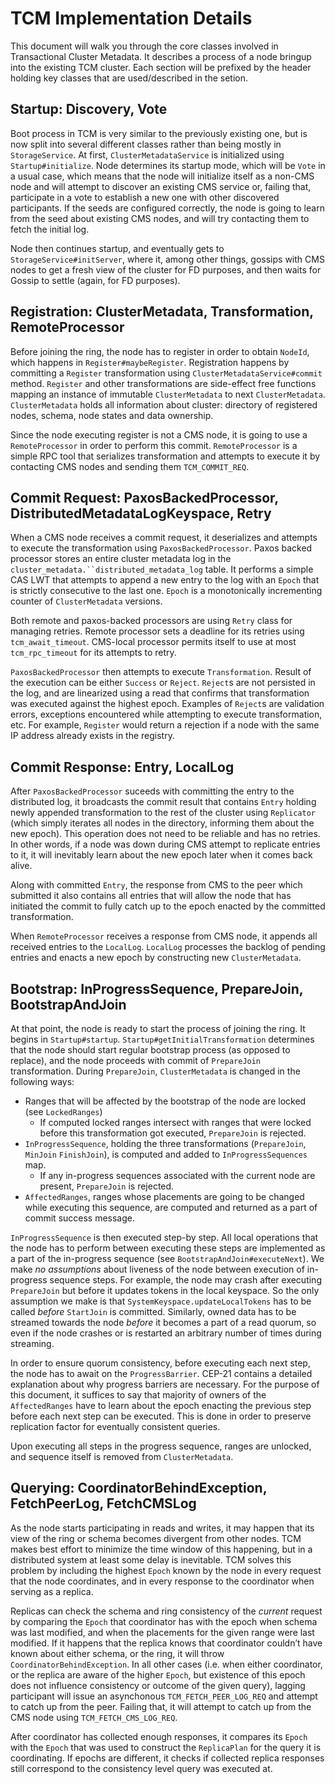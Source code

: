 # TCM Implementation Details

This document will walk you through the core classes involved in Transactional Cluster Metadata. It describes a process of a node bringup into the existing TCM cluster. Each section will be prefixed by the header holding key classes that are used/described in the setion.

## Startup: Discovery, Vote

Boot process in TCM is very similar to the previously existing one, but is now split into several different classes rather than being mostly in `StorageService`. At first, `ClusterMetadataService` is initialized using `Startup#initialize`. Node determines its startup mode, which will be `Vote` in a usual case, which means that the node will initialize itself as a non-CMS node and will attempt to discover an existing CMS service or, failing that, participate in a vote to establish a new one with other discovered participants. If the seeds are configured correctly, the node is going to learn from the seed about existing CMS nodes, and will try contacting them to fetch the initial log.

Node then continues startup, and eventually gets to `StorageService#initServer`, where it, among other things, gossips with CMS nodes to get a fresh view of the cluster for FD purposes, and then waits for Gossip to settle (again, for FD purposes).

## Registration: ClusterMetadata, Transformation, RemoteProcessor

Before joining the ring, the node has to register in order to obtain `NodeId`, which happens in `Register#maybeRegister`. Registration happens by committing a `Register` transformation using `ClusterMetadataService#commit` method. `Register` and other transformations are side-effect free functions mapping an instance of immutable `ClusterMetadata` to next `ClusterMetadata`. `ClusterMetadata` holds all information about cluster: directory of registered nodes, schema, node states and data ownership.

Since the node executing register is not a CMS node, it is going to use a `RemoteProcessor` in order to perform this commit. `RemoteProcessor` is a simple RPC tool that serializes transformation and attempts to execute it by contacting CMS nodes and sending them `TCM_COMMIT_REQ`.

## Commit Request: PaxosBackedProcessor, DistributedMetadataLogKeyspace, Retry

When a CMS node receives a commit request, it deserializes and attempts to execute the transformation using `PaxosBackedProcessor`. Paxos backed processor stores an entire cluster metadata log in the `cluster_metadata.``distributed_metadata_log` table. It performs a simple CAS LWT that attempts to append a new entry to the log with an `Epoch` that is strictly consecutive to the last one. `Epoch` is a monotonically incrementing counter of `ClusterMetadata` versions.

Both remote and paxos-backed processors are using `Retry` class for managing retries. Remote processor sets a deadline for its retries using `tcm_await_timeout`. CMS-local processor permits itself to use at most `tcm_rpc_timeout` for its attempts to retry.

`PaxosBackedProcessor` then attempts to execute `Transformation`. Result of the execution can be either `Success` or `Reject`. `Reject`s are not persisted in the log, and are linearized using a read that confirms that transformation was executed against the highest epoch. Examples of `Reject`s are validation errors, exceptions encountered while attempting to execute transformation, etc. For example, `Register` would return a rejection if a node with the same IP address already exists in the registry.

## Commit Response: Entry, LocalLog

After `PaxosBackedProcessor` suceeds with committing the entry to the distributed log, it broadcasts the commit result that contains `Entry` holding newly appended transformation to the rest of the cluster using `Replicator` (which simply iterates all nodes in the directory, informing them about the new epoch). This operation does not need to be reliable and has no retries. In other words, if a node was down during CMS attempt to replicate entries to it, it will inevitably learn about the new epoch later when it comes back alive.

Along with committed `Entry`, the response from CMS to the peer which submitted it also contains all entries that will allow the node that has initiated the commit to fully catch up to the epoch enacted by the committed transformation.

When `RemoteProcessor` receives a response from CMS node, it appends all received entries to the `LocalLog`. `LocalLog` processes the backlog of pending entries and enacts a new epoch by constructing new `ClusterMetadata`.

## Bootstrap: InProgressSequence, PrepareJoin, BootstrapAndJoin

At that point, the node is ready to start the process of joining the ring. It begins in `Startup#startup`. `Startup#getInitialTransformation` determines that the node should start regular bootstrap process (as opposed to replace), and the node proceeds with commit of `PrepareJoin` transformation. During `PrepareJoin`, `ClusterMetadata` is changed in the following ways:

* Ranges that will be affected by the bootstrap of the node are locked (see `LockedRanges`)
    * If computed locked ranges intersect with ranges that were locked before this transformation got executed, `PrepareJoin` is rejected.
* `InProgressSequence`, holding the three transformations (`PrepareJoin`, `MinJoin` `FinishJoin`), is computed and added to `InProgressSequences` map.
    * If any in-progress sequences associated with the current node are present, `PrepareJoin` is rejected.
* `AffectedRanges`, ranges whose placements are going to be changed while executing this sequence, are computed and returned as a part of commit success message.

`InProgressSequence` is then executed step-by step. All local operations that the node has to perform between executing these steps are implemented as a part of the in-progress sequence (see `BootstrapAndJoin#executeNext`). We make *no assumptions* about liveness of the node between execution of in-progress sequence steps. For example, the node may crash after executing `PrepareJoin` but before it updates tokens in the local keyspace. So the only assumption we make is that `SystemKeyspace.updateLocalTokens` has to be called *before* `StartJoin` is committed. Similarly, owned data has to be streamed towards the node *before* it becomes a part of a read quorum, so even if the node crashes or is restarted an arbitrary number of times during streaming.

In order to ensure quorum consistency, before executing each next step, the node has to await on the `ProgressBarrier`. CEP-21 contains a detailed explanation about why progress barriers are necessary. For the purpose of this document, it suffices to say that majority of owners of the `AffectedRanges` have to learn about the epoch enacting the previous step before each next step can be executed. This is done in order to preserve replication factor for eventually consistent queries.

Upon executing all steps in the progress sequence, ranges are unlocked, and sequence itself is removed from `ClusterMetadata`.


## Querying: CoordinatorBehindException, FetchPeerLog, FetchCMSLog

As the node starts participating in reads and writes, it may happen that its view of the ring or schema becomes divergent from other nodes. TCM makes best effort to minimize the time window of this happening, but in a distributed system at least some delay is inevitable. TCM solves this problem by including the highest `Epoch` known by the node in every request that the node coordinates, and in every response to the coordinator when serving as a replica.

Replicas can check the schema and ring consistency of the *current* request by comparing the `Epoch` that coordinator has with the epoch when schema was last modified, and when the placements for the given range were last modified. If it happens that the replica knows that coordinator couldn’t have known about either schema, or the ring, it will throw `CoordinatorBehindException`. In all other cases (i.e. when either coordinator, or the replica are aware of the higher `Epoch`, but existence of this epoch does not influence consistency or outcome of the given query), lagging participant will issue an asynchonous `TCM_FETCH_PEER_LOG_REQ` and attempt to catch up from the peer. Failing that, it will attempt to catch up from the CMS node using `TCM_FETCH_CMS_LOG_REQ`.

After coordinator has collected enough responses, it compares its `Epoch` with the `Epoch` that was used to construct the `ReplicaPlan` for the query it is coordinating. If epochs are different, it checks if collected replica responses still correspond to the consistency level query was executed at.

